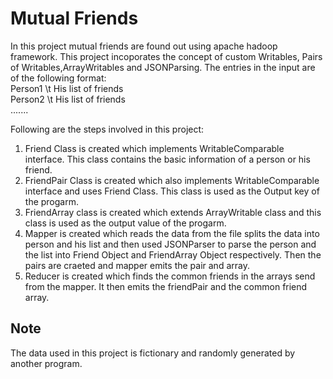 # Mutual Friends
In this project mutual friends are found out using apache hadoop framework. This project incoporates the concept of custom Writables, Pairs of Writables,ArrayWritables and JSONParsing. The entries in the input are of the following format:   
Person1 \t His list of friends   
Person2 \t His list of friends   
.......   

Following are the steps involved in this project:
1. Friend Class is created which implements WritableComparable interface. This class contains the basic information of a person or his friend.
2. FriendPair Class is created which also implements WritableComparable interface and uses Friend Class. This class is used as the Output key of the progarm.
3. FriendArray class is created which extends ArrayWritable class and this class is used as the output value of the progarm.
4. Mapper is created which reads the data from the file splits the data into person and his list and then used JSONParser to parse the person and the list into Friend Object and FriendArray Object respectively. Then the pairs are craeted and mapper emits the pair and array.
5. Reducer is created which finds the common friends in the arrays send from the mapper. It then emits the friendPair and the common friend array.

## Note
The data used in this project is fictionary and randomly generated by another program.